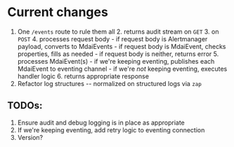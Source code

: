 # Current changes
1. One `/events` route to rule them all
   2. returns audit stream on `GET`
   3. on `POST`
      4. processes request body
         - if request body is Alertmanager payload, converts to MdaiEvents
         - if request body is MdaiEvent, checks properties, fills as needed
         - if request body is neither, returns error
      5. processes MdaiEvent(s)
         - if we're keeping eventing, publishes each MdaiEvent to eventing channel
         - if we're _not_ keeping eventing, executes handler logic
      6. returns appropriate response
4. Refactor log structures -- normalized on structured logs via `zap`


## TODOs:
1. Ensure audit and debug logging is in place as appropriate
2. If we're keeping eventing, add retry logic to eventing connection
3. Version?